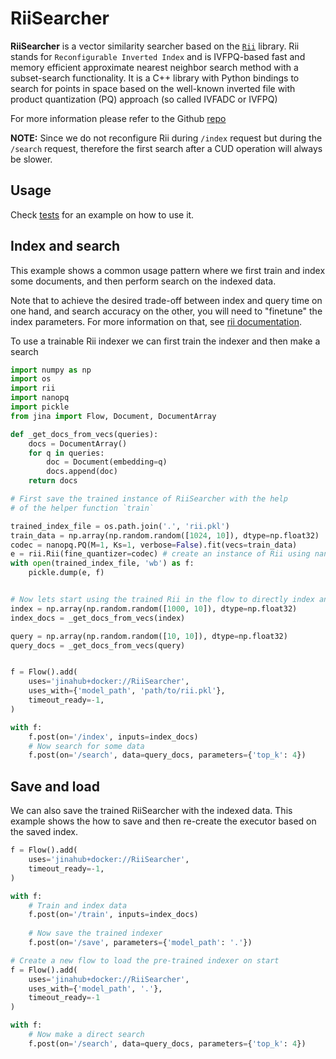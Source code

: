 # RiiSearcher

**RiiSearcher** is a vector similarity searcher based on the [`Rii`](https://github.com/matsui528/rii) library. Rii stands for `Reconfigurable Inverted Index` and is IVFPQ-based fast and memory efficient approximate nearest neighbor search method with a subset-search functionality.
It is a C++ library with Python bindings to search for points in space based on the well-known inverted file with product quantization (PQ) approach (so called IVFADC or IVFPQ)

For more information please refer to the Github [repo](https://github.com/matsui528/rii)

**NOTE:** Since we do not reconfigure Rii during `/index` request but during the `/search` request, therefore the first search after a CUD operation will always be slower. 

## Usage

Check [tests](tests) for an example on how to use it.

## Index and search

This example shows a common usage pattern where we first train and index some documents, and then
perform search on the indexed data.

Note that to achieve the desired trade-off between index and query
time on one hand, and search accuracy on the other, you will need to "finetune" the
index parameters. For more information on that, see [rii documentation](https://rii.readthedocs.io/en/latest/source/tips.html).

To use a trainable Rii indexer we can first train the indexer and then make a search

```python
import numpy as np
import os
import rii
import nanopq
import pickle
from jina import Flow, Document, DocumentArray

def _get_docs_from_vecs(queries):
    docs = DocumentArray()
    for q in queries:
        doc = Document(embedding=q)
        docs.append(doc)
    return docs

# First save the trained instance of RiiSearcher with the help
# of the helper function `train`

trained_index_file = os.path.join('.', 'rii.pkl')
train_data = np.array(np.random.random([1024, 10]), dtype=np.float32)
codec = nanopq.PQ(M=1, Ks=1, verbose=False).fit(vecs=train_data)
e = rii.Rii(fine_quantizer=codec) # create an instance of Rii using nanopq codec
with open(trained_index_file, 'wb') as f:
    pickle.dump(e, f)


# Now lets start using the trained Rii in the flow to directly index and search
index = np.array(np.random.random([1000, 10]), dtype=np.float32)
index_docs = _get_docs_from_vecs(index)

query = np.array(np.random.random([10, 10]), dtype=np.float32)
query_docs = _get_docs_from_vecs(query)


f = Flow().add(
    uses='jinahub+docker://RiiSearcher',
    uses_with={'model_path', 'path/to/rii.pkl'},
    timeout_ready=-1,
)

with f:
    f.post(on='/index', inputs=index_docs)
    # Now search for some data
    f.post(on='/search', data=query_docs, parameters={'top_k': 4})
```


## Save and load

We can also save the trained RiiSearcher with the indexed data. This example shows the how to save and then re-create the executor based on the saved index.

```python
f = Flow().add(
    uses='jinahub+docker://RiiSearcher',
    timeout_ready=-1,
)

with f:
    # Train and index data
    f.post(on='/train', inputs=index_docs)
    
    # Now save the trained indexer
    f.post(on='/save', parameters={'model_path': '.'})

# Create a new flow to load the pre-trained indexer on start
f = Flow().add(
    uses='jinahub+docker://RiiSearcher',
    uses_with={'model_path', '.'},
    timeout_ready=-1
)

with f:
    # Now make a direct search
    f.post(on='/search', data=query_docs, parameters={'top_k': 4})
```
